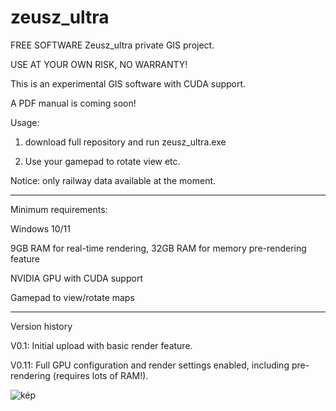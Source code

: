 # zeusz_ultra
FREE SOFTWARE
Zeusz_ultra private GIS project.

USE AT YOUR OWN RISK, NO WARRANTY!

This is an experimental GIS software with CUDA support.

A PDF manual is coming soon!

Usage:
1. download full repository and run zeusz_ultra.exe

2. Use your gamepad to rotate view etc.
 
Notice: only railway data available at the moment.

--------------------------------

Minimum requirements:

Windows 10/11

9GB RAM for real-time rendering, 32GB RAM for memory pre-rendering feature

NVIDIA GPU with CUDA support

Gamepad to view/rotate maps

-----------------------------
Version history

V0.1:
Initial upload with basic render feature.

V0.11:
Full GPU configuration and render settings enabled, including pre-rendering (requires lots of RAM!).

![kép](https://user-images.githubusercontent.com/116118578/197072813-9f7f8ec3-c09f-411d-ac90-27ae849b646e.png)
